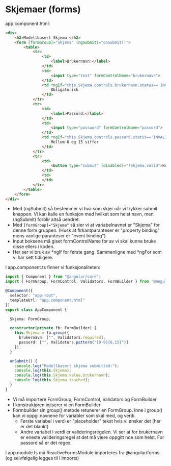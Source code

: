 # Skjemaer (forms)

app.component.html:

```html
<div>
    <h2>Modellbasert Skjema </h2>
    <form [formGroup]="Skjema" (ngSubmit)="onSubmit()">
        <table>
            <tr>
                <td>
                    <label>Brukernavn:</label>
                </td>
                <td>
                    <input type="text" formControlName="brukernavn">
                </td>
                <td *ngIf="this.Skjema.controls.brukernavn.status=='INVALID'">
                    Obligatorisk
                </td>
            </tr>
            <tr>
                <td>
                    <label>Passord:</label>
                </td>
                <td>
                    <input type="password" formControlName="passord">
                </td>
                <td *ngIf="this.Skjema.controls.passord.status=='INVALID'">
                    Mellom 6 og 15 siffer
                </td>
            </tr>
            <tr>
                <td>
                    <button type="submit" [disabled]="!Skjema.valid">Register</button>
                </td>
                <td>
                </td>
            </tr>
        </table>
    </form>
</div>
```

- Med (ngSubmit) så bestemmer vi hva som skjer når vi trykker submit knappen. Vi kan kalle en funksjon med hvilket som helst navn, men (ngSubmit) forblir altså uendret.
- Med `[formGroup]="Skjema"` så sier vi at variabelnavnet er "Skjema" for denne form gruppen. (Husk at firkantparanteser er "property binding" mens vanlige paranteser er "event binding").
- Input boksene må giset formControlName for av vi skal kunne bruke disse ellers i koden.
- Her ser vi bruk av *ngIf for første gang. Sammenligne med *ngFor som vi har sett tidligere.

I app.component.ts finner vi funksjonaliteten:

```ts
import { Component } from "@angular/core";
import { FormGroup, FormControl, Validators, FormBuilder } from '@angular/forms';

@Component({
  selector: "app-root",
  templateUrl: "app.component.html"
})
export class AppComponent {

  Skjema: FormGroup;

  constructor(private fb: FormBuilder) {
    this.Skjema = fb.group({
      brukernavn: ["", Validators.required],
      passord: ["", Validators.pattern("[0-9]{6,15}")]
    });
  }

  onSubmit() {
    console.log("Modellbasert skjema submitted:");
    console.log(this.Skjema);
    console.log(this.Skjema.value.brukernavn);
    console.log(this.Skjema.touched);
  }
}
```

- Vi må importere FormGroup, FormControl, Validators og FormBuilder
- I konstruktøren injiserer vi en FormBuilder
- Formbuilder sin group() metode retunerer en FormGroup. Inne i group() kan vi oppgi navnene for variabler som skal med, og verdi.
    - Første variabel i verdi er "placeholder" tekst hvis vi ønsker det (her er det blankt)
    - Andre variabel i verdi er valideringsregelen. Vi ser at for brukernavn er eneste valideringsregel at det må være oppgitt noe som helst. For passord så er det regex.

I app.module.ts må ReactiveFormsModule importeres fra @angular/forms (og selvfølgelig legges til i imports)